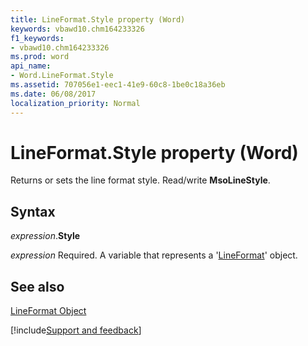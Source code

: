 ```yaml
---
title: LineFormat.Style property (Word)
keywords: vbawd10.chm164233326
f1_keywords:
- vbawd10.chm164233326
ms.prod: word
api_name:
- Word.LineFormat.Style
ms.assetid: 707056e1-eec1-41e9-60c8-1be0c18a36eb
ms.date: 06/08/2017
localization_priority: Normal
---
```



# LineFormat.Style property (Word)

Returns or sets the line format style. Read/write  **MsoLineStyle**.


## Syntax

_expression_.**Style**

_expression_ Required. A variable that represents a '[LineFormat](Word.LineFormat.md)' object.


## See also


[LineFormat Object](Word.LineFormat.md)

[!include[Support and feedback](~/includes/feedback-boilerplate.md)]